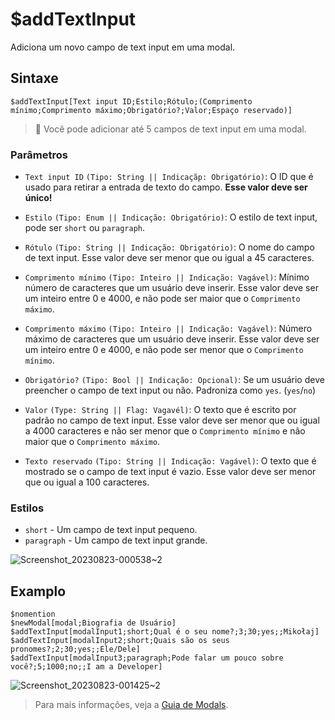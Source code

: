 # $addTextInput
Adiciona um novo campo de text input em uma modal.

## Sintaxe
```
$addTextInput[Text input ID;Estilo;Rótulo;(Comprimento mínimo;Comprimento máximo;Obrigatório?;Valor;Espaço reservado)]
```

> 📌 Você pode adicionar até 5 campos de text input em uma modal.

### Parâmetros 
- `Text input ID` `(Tipo: String || Indicaçãp: Obrigatório)`: O ID que é usado para retirar a entrada de texto do campo. **Esse valor deve ser único!**
  
- `Estilo` `(Tipo: Enum || Indicação: Obrigatório)`: O estilo de text input, pode ser `short` ou `paragraph`.
  
- `Rótulo` `(Tipo: String || Indicação: Obrigatório)`: O nome do campo de text input. Esse valor deve ser menor que ou igual a 45 caracteres.
- `Comprimento mínimo` `(Tipo: Inteiro || Indicação: Vagável)`: Mínimo número de caracteres que um usuário deve inserir. Esse valor deve ser um inteiro entre 0 e 4000, e não pode ser maior que o `Comprimento máximo`.
  
- `Comprimento máximo` `(Tipo: Inteiro || Indicação: Vagável)`: Número máximo de caracteres que um usuário deve inserir. Esse valor deve ser um inteiro entre 0 e 4000, e não pode ser menor que o `Comprimento mínimo`.
  
- `Obrigatório?` `(Tipo: Bool || Indicação: Opcional)`: Se um usuário deve preencher o campo de text input ou não. Padroniza como `yes`. (`yes`/`no`)
  
- `Valor` `(Type: String || Flag: Vagavél)`: O texto que é escrito por padrão no campo de text input. Esse valor deve ser menor que ou igual a 4000 caracteres e não ser menor que o `Comprimento mínimo` e não maior que o `Comprimento máximo`.
  
- `Texto reservado` `(Tipo: String || Indicação: Vagável)`: O texto que é mostrado se o campo de text input é vazio. Esse valor deve ser menor que ou igual a 100 caracteres.

### Estilos
- `short` - Um campo de text input pequeno.
- `paragraph` - Um campo de text input grande.

![Screenshot_20230823-000538~2](https://github.com/Kemi-Rawr/bdfd-wiki/assets/111205130/113942e4-3956-4108-a9ec-0cfa62ab3e5a)


## Examplo
```
$nomention
$newModal[modal;Biografia de Usuário]
$addTextInput[modalInput1;short;Qual é o seu nome?;3;30;yes;;Mikołaj]
$addTextInput[modalInput2;short;Quais são os seus pronomes?;2;30;yes;;Ele/Dele]
$addTextInput[modalInput3;paragraph;Pode falar um pouco sobre você?;5;1000;no;;I am a Developer]
```
![Screenshot_20230823-001425~2](https://github.com/Kemi-Rawr/bdfd-wiki/assets/111205130/49a5eaef-4a9a-452e-8da4-45b977208bd2)


> Para mais informações, veja a [Guia de Modals](../guides/general/interactions/modals/aboutModals.md).
